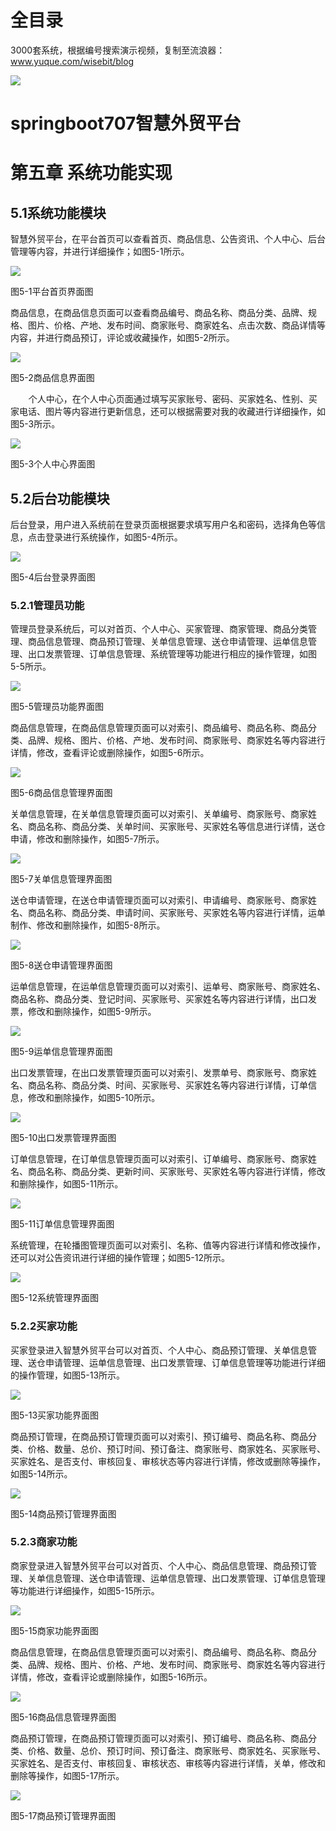 # 全目录

3000套系统，根据编号搜索演示视频，复制至流浪器：www.yuque.com/wisebit/blog


![](https://bitwise.oss-cn-heyuan.aliyuncs.com/2024/11/06/qq_wechat.png)

# springboot707智慧外贸平台


# 第五章 系统功能实现
## 5.1系统功能模块
智慧外贸平台，在平台首页可以查看首页、商品信息、公告资讯、个人中心、后台管理等内容，并进行详细操作；如图5-1所示。

![](/md/blog.008.png)

图5-1平台首页界面图

商品信息，在商品信息页面可以查看商品编号、商品名称、商品分类、品牌、规格、图片、价格、产地、发布时间、商家账号、商家姓名、点击次数、商品详情等内容，并进行商品预订，评论或收藏操作，如图5-2所示。

![](/md/blog.009.png)

图5-2商品信息界面图

`    `个人中心，在个人中心页面通过填写买家账号、密码、买家姓名、性别、买家电话、图片等内容进行更新信息，还可以根据需要对我的收藏进行详细操作，如图5-3所示。

![](/md/blog.010.png)

图5-3个人中心界面图

## 5.2后台功能模块
后台登录，用户进入系统前在登录页面根据要求填写用户名和密码，选择角色等信息，点击登录进行系统操作，如图5-4所示。

![](/md/blog.011.png)

图5-4后台登录界面图
### 5.2.1管理员功能
管理员登录系统后，可以对首页、个人中心、买家管理、商家管理、商品分类管理、商品信息管理、商品预订管理、关单信息管理、送仓申请管理、运单信息管理、出口发票管理、订单信息管理、系统管理等功能进行相应的操作管理，如图5-5所示。

![](/md/blog.012.png)

图5-5管理员功能界面图

商品信息管理，在商品信息管理页面可以对索引、商品编号、商品名称、商品分类、品牌、规格、图片、价格、产地、发布时间、商家账号、商家姓名等内容进行详情，修改，查看评论或删除操作，如图5-6所示。

![](/md/blog.013.png)

图5-6商品信息管理界面图

关单信息管理，在关单信息管理页面可以对索引、关单编号、商家账号、商家姓名、商品名称、商品分类、关单时间、买家账号、买家姓名等信息进行详情，送仓申请，修改和删除操作，如图5-7所示。

![](/md/blog.014.png)

图5-7关单信息管理界面图

送仓申请管理，在送仓申请管理页面可以对索引、申请编号、商家账号、商家姓名、商品名称、商品分类、申请时间、买家账号、买家姓名等内容进行详情，运单制作、修改和删除操作，如图5-8所示。

![](/md/blog.015.png)

图5-8送仓申请管理界面图

运单信息管理，在运单信息管理页面可以对索引、运单号、商家账号、商家姓名、商品名称、商品分类、登记时间、买家账号、买家姓名等内容进行详情，出口发票，修改和删除操作，如图5-9所示。

![](/md/blog.016.png)

图5-9运单信息管理界面图

出口发票管理，在出口发票管理页面可以对索引、发票单号、商家账号、商家姓名、商品名称、商品分类、时间、买家账号、买家姓名等内容进行详情，订单信息，修改和删除操作，如图5-10所示。

![](/md/blog.017.png)

图5-10出口发票管理界面图

订单信息管理，在订单信息管理页面可以对索引、订单编号、商家账号、商家姓名、商品名称、商品分类、更新时间、买家账号、买家姓名等内容进行详情，修改和删除操作，如图5-11所示。

![](/md/blog.011.png)

图5-11订单信息管理界面图

系统管理，在轮播图管理页面可以对索引、名称、值等内容进行详情和修改操作，还可以对公告资讯进行详细的操作管理；如图5-12所示。

![](/md/blog.018.png)

图5-12系统管理界面图

### 5.2.2买家功能
买家登录进入智慧外贸平台可以对首页、个人中心、商品预订管理、关单信息管理、送仓申请管理、运单信息管理、出口发票管理、订单信息管理等功能进行详细的操作管理，如图5-13所示。

![](/md/blog.019.png)

图5-13买家功能界面图

商品预订管理，在商品预订管理页面可以对索引、预订编号、商品名称、商品分类、价格、数量、总价、预订时间、预订备注、商家账号、商家姓名、买家账号、买家姓名、是否支付、审核回复、审核状态等内容进行详情，修改或删除等操作，如图5-14所示。

![](/md/blog.020.png)

图5-14商品预订管理界面图

### 5.2.3商家功能
商家登录进入智慧外贸平台可以对首页、个人中心、商品信息管理、商品预订管理、关单信息管理、送仓申请管理、运单信息管理、出口发票管理、订单信息管理等功能进行详细操作，如图5-15所示。

![](/md/blog.021.png)

图5-15商家功能界面图

商品信息管理，在商品信息管理页面可以对索引、商品编号、商品名称、商品分类、品牌、规格、图片、价格、产地、发布时间、商家账号、商家姓名等内容进行详情，修改，查看评论或删除操作，如图5-16所示。

![](/md/blog.022.png)

图5-16商品信息管理界面图

商品预订管理，在商品预订管理页面可以对索引、预订编号、商品名称、商品分类、价格、数量、总价、预订时间、预订备注、商家账号、商家姓名、买家账号、买家姓名、是否支付、审核回复、审核状态、审核等内容进行详情，关单，修改和删除等操作，如图5-17所示。

![](/md/blog.023.png)

图5-17商品预订管理界面图








